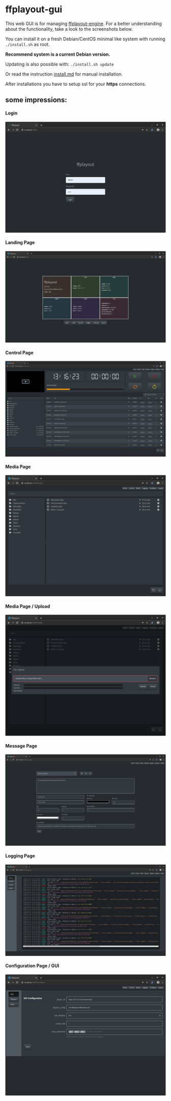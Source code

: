 ffplayout-gui
=====

This web GUI is for managing [ffplayout-engine](https://github.com/ffplayout/ffplayout-engine).
For a better understanding about the functionality, take a look to the screenshots below.

You can install it on a fresh Debian/CentOS minimal like system with running `./install.sh` as root.

**Recommend system is a current Debian version.**

Updating is also possible with: `./install.sh update`

Or read the instruction [install.md](docs/install.md) for manual installation.

After installations you have to setup ssl for your **https** connections.

## some impressions:
#### Login
![login](/assets/login.png)

#### Landing Page
![landing-page](/assets/landing-page.png)

#### Control Page
![control](/assets/control.png)

#### Media Page
![media](/assets/media.png)

#### Media Page / Upload
![media-upload](/assets/media-upload.png)

#### Message Page
![message](/assets/message.png)

#### Logging Page
![logging](/assets/logging.png)

#### Configuration Page / GUI
![config-gui](/assets/config-gui.png)
